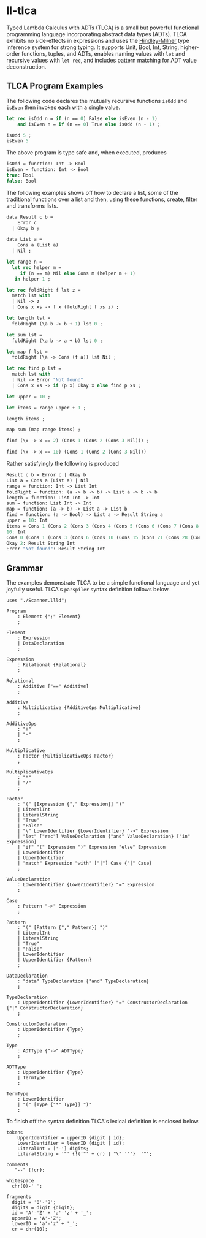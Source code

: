 # ll-tlca

Typed Lambda Calculus with ADTs (TLCA) is a small but powerful functional programming language incorporating abstract data types (ADTs). TLCA exhibits no side-effects in expressions and uses the [Hindley-Milner](https://en.wikipedia.org/wiki/Hindley–Milner_type_system) type inference system for strong typing. It supports Unit, Bool, Int, String, higher-order functions, tuples, and ADTs, enables naming values with `let` and recursive values with `let rec`, and includes pattern matching for ADT value deconstruction.

## TLCA Program Examples

The following code declares the mutually recursive functions `isOdd` and `isEven` then invokes each with a single value.

```sml
let rec isOdd n = if (n == 0) False else isEven (n - 1)
    and isEven n = if (n == 0) True else isOdd (n - 1) ;

isOdd 5 ;
isEven 5
```

The above program is type safe and, when executed, produces

```sml
isOdd = function: Int -> Bool
isEven = function: Int -> Bool
true: Bool
false: Bool
```

The following examples shows off how to declare a list, some of the traditional functions over a list and then, using these functions, create, filter and transforms lists.

```sml
data Result c b = 
    Error c 
  | Okay b ;

data List a = 
    Cons a (List a) 
  | Nil ;

let range n = 
  let rec helper m =
     if (n == m) Nil else Cons m (helper m + 1)
   in helper 1 ;

let rec foldRight f lst z =
  match lst with
  | Nil -> z
  | Cons x xs -> f x (foldRight f xs z) ;

let length lst =
  foldRight (\a b -> b + 1) lst 0 ;

let sum lst = 
  foldRight (\a b -> a + b) lst 0 ;

let map f lst =
  foldRight (\a -> Cons (f a)) lst Nil ;

let rec find p lst =
  match lst with
  | Nil -> Error "Not found"
  | Cons x xs -> if (p x) Okay x else find p xs ;

let upper = 10 ;

let items = range upper + 1 ;

length items ;

map sum (map range items) ;

find (\x -> x == 2) (Cons 1 (Cons 2 (Cons 3 Nil))) ;

find (\x -> x == 10) (Cons 1 (Cons 2 (Cons 3 Nil)))
```

Rather satisfyingly the following is produced

```sml
Result c b = Error c | Okay b
List a = Cons a (List a) | Nil
range = function: Int -> List Int
foldRight = function: (a -> b -> b) -> List a -> b -> b
length = function: List Int -> Int
sum = function: List Int -> Int
map = function: (a -> b) -> List a -> List b
find = function: (a -> Bool) -> List a -> Result String a
upper = 10: Int
items = Cons 1 (Cons 2 (Cons 3 (Cons 4 (Cons 5 (Cons 6 (Cons 7 (Cons 8 (Cons 9 (Cons 10 Nil))))))))): List Int
10: Int
Cons 0 (Cons 1 (Cons 3 (Cons 6 (Cons 10 (Cons 15 (Cons 21 (Cons 28 (Cons 36 (Cons 45 Nil))))))))): List Int
Okay 2: Result String Int
Error "Not found": Result String Int
```

## Grammar

The examples demonstrate TLCA to be a simple functional language and yet joyfully useful.  TLCA's `parspiler` syntax definition follows below.

```
uses "./Scanner.llld";

Program
    : Element {";" Element}
    ;

Element
    : Expression
    | DataDeclaration
    ;

Expression
    : Relational {Relational}
    ;

Relational
    : Additive ["==" Additive]
    ;

Additive
    : Multiplicative {AdditiveOps Multiplicative}
    ;

AdditiveOps
    : "+"
    | "-"
    ;

Multiplicative
    : Factor {MultiplicativeOps Factor}
    ;

MultiplicativeOps
    : "*"
    | "/"
    ;

Factor
    : "(" [Expression {"," Expression}] ")"
    | LiteralInt
    | LiteralString
    | "True"
    | "False"
    | "\" LowerIdentifier {LowerIdentifier} "->" Expression
    | "let" ["rec"] ValueDeclaration {"and" ValueDeclaration} ["in" Expression]
    | "if" "(" Expression ")" Expression "else" Expression
    | LowerIdentifier
    | UpperIdentifier
    | "match" Expression "with" ["|"] Case {"|" Case}
    ;

ValueDeclaration
    : LowerIdentifier {LowerIdentifier} "=" Expression
    ;

Case
    : Pattern "->" Expression
    ;

Pattern
    : "(" [Pattern {"," Pattern}] ")"
    | LiteralInt
    | LiteralString
    | "True"
    | "False"
    | LowerIdentifier
    | UpperIdentifier {Pattern}
    ;

DataDeclaration
    : "data" TypeDeclaration {"and" TypeDeclaration}
    ;

TypeDeclaration
    : UpperIdentifier {LowerIdentifier} "=" ConstructorDeclaration {"|" ConstructorDeclaration}
    ;

ConstructorDeclaration
    : UpperIdentifier {Type}
    ;

Type
    : ADTType {"->" ADTType}
    ;

ADTType
    : UpperIdentifier {Type}
    | TermType
    ;

TermType
    : LowerIdentifier
    | "(" [Type {"*" Type}] ")"
    ;
```

To finish off the syntax definition TLCA's lexical definition is enclosed below.

```
tokens
    UpperIdentifier = upperID {digit | id};
    LowerIdentifier = lowerID {digit | id};
    LiteralInt = ['-'] digits;
    LiteralString = '"' {!('"' + cr) | "\" '"'}  '"';

comments
   "--" {!cr};

whitespace
  chr(0)-' ';

fragments
  digit = '0'-'9';
  digits = digit {digit};
  id = 'A'-'Z' + 'a'-'z' + '_';
  upperID = 'A'-'Z';
  lowerID = 'a'-'z' + '_';
  cr = chr(10);
```